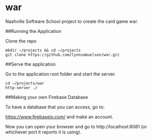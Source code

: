 # war

Nashville Software School project to create the card game war.

##Running the Application

Clone the repo

    mkdir ~/projects && cd ~/projects
    git clone https://github.com/lynnsamuelson/war.git

##Serve the application

Go to the application root folder and start the server.

    cd ~/projects/war
    http-server ./ 

##Making your own Firebase Database

To have a database that you can access, go to:

https://www.firebaseio.com/ and make an account.

Now you can open your browser and go to http://localhost:8081 (or whichever port it reports it is using).
